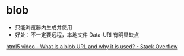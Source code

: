 # blob

- 只能浏览器内生成并使用
- 好处：不一定要远程，本地文件
  Data-URI 有明显缺点

[html5 video - What is a blob URL and why it is used? - Stack Overflow](https://stackoverflow.com/questions/30864573/what-is-a-blob-url-and-why-it-is-used)
